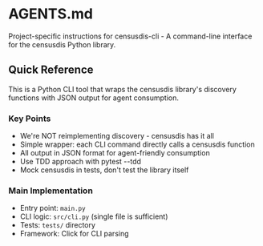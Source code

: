# AGENTS.md

Project-specific instructions for censusdis-cli - A command-line interface for the censusdis Python library.

## Quick Reference

This is a Python CLI tool that wraps the censusdis library's discovery functions with JSON output for agent consumption.

### Key Points
- We're NOT reimplementing discovery - censusdis has it all
- Simple wrapper: each CLI command directly calls a censusdis function
- All output in JSON format for agent-friendly consumption
- Use TDD approach with pytest --tdd
- Mock censusdis in tests, don't test the library itself

### Main Implementation
- Entry point: `main.py`
- CLI logic: `src/cli.py` (single file is sufficient)
- Tests: `tests/` directory
- Framework: Click for CLI parsing
